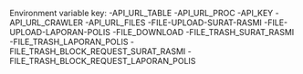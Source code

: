 Environment variable key: -API_URL_TABLE -API_URL_PROC -API_KEY -API_URL_CRAWLER -API_URL_FILES -FILE-UPLOAD-SURAT-RASMI -FILE-UPLOAD-LAPORAN-POLIS -FILE_DOWNLOAD -FILE_TRASH_SURAT_RASMI -FILE_TRASH_LAPORAN_POLIS -FILE_TRASH_BLOCK_REQUEST_SURAT_RASMI -FILE_TRASH_BLOCK_REQUEST_LAPORAN_POLIS